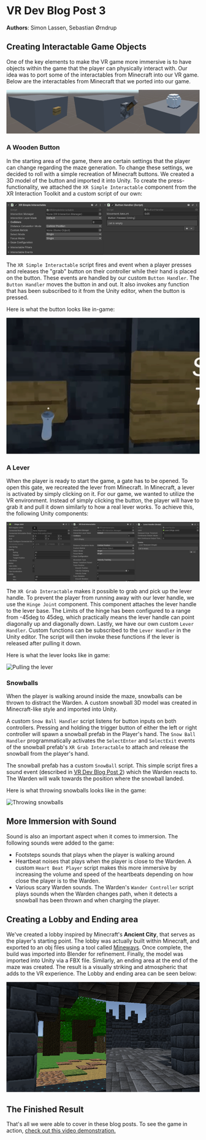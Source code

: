 # VR Dev Blog Post 3
**Authors**: Simon Lassen, Sebastian Ørndrup

## Creating Interactable Game Objects
One of the key elements to make the VR game more immersive is to have objects within the game that the player can physically interact with.
Our idea was to port some of the interactables from Minecraft into our VR game. Below are the interactables from Minecraft that we ported into our game.

![Minecraft interactables](./media/minecraft-interactables.png)

### A Wooden Button
In the starting area of the game, there are certain settings that the player can change regarding the maze generation.
To change these settings, we decided to roll with a simple recreation of Minecraft buttons. We created a 3D model of the button and imported it into Unity. To create the press-functionality, we attached the `XR Simple Interactable` component from the XR Interaction Toolkit and a custom script of our own:

![Wooden button Unity components](./media/wooden-button-unity-components.png)

The `XR Simple Interactable` script fires and event when a player presses and releases the "grab" button on their controller while their hand is placed on the button. These events are handled by our custom `Button Handler`. The `Button Handler` moves the button in and out. It also invokes any function that has been subscribed to it from the Unity editor, when the button is pressed.

Here is what the button looks like in-game:

![Pressing the button](./media/pressing-the-button.gif)

### A Lever
When the player is ready to start the game, a gate has to be opened. To open this gate, we recreated the lever from Minecraft.
In Minecraft, a lever is activated by simply clicking on it. For our game, we wanted to utilize the VR environment.
Instead of simply clicking the button, the player will have to grab it and pull it down similarly to how a real lever works.
To achieve this, the following Unity components:

![Lever Unity components](./media/lever-unity-components.png)

The `XR Grab Interactable` makes it possible to grab and pick up the lever handle. To prevent the player from running away with our lever handle, we use the `Hinge Joint` component. This component attaches the lever handle to the lever base. The Limits of the hinge has been configured to a range from -45deg to 45deg, which practically means the lever handle can point diagonally up and diagonally down. Lastly, we have our own custom `Lever Handler`. Custom functions can be subscribed to the `Lever Handler` in the Unity editor. The script will then invoke these functions if the lever is released after pulling it down.

Here is what the lever looks like in game:

![Pulling the lever](./media/pulling-the-lever.gif)

### Snowballs
When the player is walking around inside the maze, snowballs can be thrown to distract the Warden.
A custom snowball 3D model was created in Minecraft-like style and imported into Unity.

A custom `Snow Ball Handler` script listens for button inputs on both controllers. Pressing and holding the trigger button of either the left or right controller will spawn a snowball prefab in the Player's hand. The `Snow Ball Handler` programmatically activates the `SelectEnter` and `SelectExit` events of the snowball prefab's `XR Grab Interactable` to attach and release the snowball from the player's hand.

The snowball prefab has a custom `SnowBall` script. This simple script fires a sound event (described in [VR Dev Blog Post 2](../VR%20Dev%20Blog%20Post%202/README.md)) which the Warden reacts to. The Warden will walk towards the position where the snowball landed.

Here is what throwing snowballs looks like in the game:

![Throwing snowballs](./media/throwing-snowballs.gif)



## More Immersion with Sound
Sound is also an important aspect when it comes to immersion. The following sounds were added to the game:
- Footsteps sounds that plays when the player is walking around
- Heartbeat noises that plays when the player is close to the Warden. A custom `Heart Beat Player` script makes this more immersive by increasing the volume and speed of the heartbeats depending on how close the player is to the Warden.
- Various scary Warden sounds. The Warden's `Wander Controller` script plays sounds when the Warden changes path, when it detects a snowball has been thrown and when charging the player.


## Creating a Lobby and Ending area
We've created a lobby inspired by Minecraft's **Ancient City**, that serves as the player's starting point. The lobby was actually built within Minecraft, and exported to an obj files using a tool called [Mineways](https://www.realtimerendering.com/erich/minecraft/public/mineways/index.html). Once complete, the build was imported into Blender for refinement. Finally, the model was imported into Unity via a FBX file. Similarly, an ending area at the end of the maze was created. The result is a visually striking and atmospheric that adds to the VR experience. The Lobby and ending area can be seen below:

![Lobby and ending area](./media/lobby-and-ending-area.png)

## The Finished Result
That's all we were able to cover in these blog posts. To see the game in action, [check out this video demonstration.](https://youtu.be/rRTMI75DmDo)